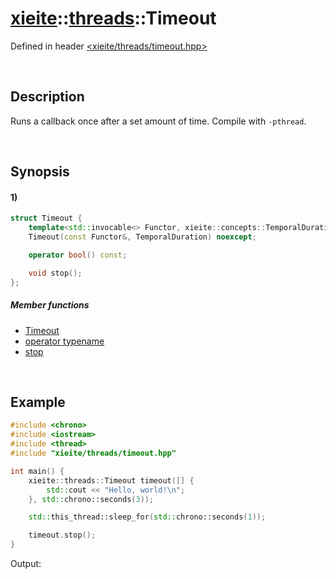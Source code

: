 # [xieite](../../xieite.md)\:\:[threads](../../threads.md)\:\:Timeout
Defined in header [<xieite/threads/timeout.hpp>](../../../include/xieite/threads/timeout.hpp)

&nbsp;

## Description
Runs a callback once after a set amount of time. Compile with `-pthread`.

&nbsp;

## Synopsis
#### 1)
```cpp
struct Timeout {
    template<std::invocable<> Functor, xieite::concepts::TemporalDuration TemporalDuration>
    Timeout(const Functor&, TemporalDuration) noexcept;

    operator bool() const;

    void stop();
};
```
##### Member functions
- [Timeout](./structures/timeout/1/operators/constructor.md)
- [operator typename](./structures/timeout/1/operators/cast.md)
- [stop](./structures/timeout/1/stop.md)

&nbsp;

## Example
```cpp
#include <chrono>
#include <iostream>
#include <thread>
#include "xieite/threads/timeout.hpp"

int main() {
    xieite::threads::Timeout timeout([] {
        std::cout << "Hello, world!\n";
    }, std::chrono::seconds(3));

    std::this_thread::sleep_for(std::chrono::seconds(1));

    timeout.stop();
}
```
Output:
```
```

